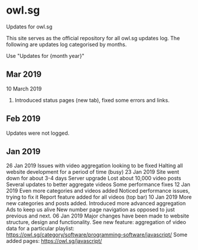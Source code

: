 # owl.sg
Updates for owl.sg

This site serves as the official repository for all owl.sg updates log.
The following are updates log categorised by months.

Use "Updates for {month year}"

## Mar 2019
10 March 2019
1. Introduced status pages (new tab), fixed some errors and links.

## Feb 2019
Updates were not logged.

## Jan 2019
26 Jan 2019
Issues with video aggregation looking to be fixed
Halting all website development for a period of time (busy)
23 Jan 2019
Site went down for about 3-4 days
Server upgrade
Lost about 10,000 video posts
Several updates to better aggregate videos
Some performance fixes
12 Jan 2019
Even more categories and videos added
Noticed performance issues, trying to fix it
Report feature added for all videos (top bar)
10 Jan 2019
More new categories and posts added.
Introduced more advanced aggregation
Ads to keep us alive
New number page navigation as opposed to just previous and next.
06 Jan 2019
Major changes have been made to website structure, design and functionality.
See new feature: aggregation of video data for a particular playlist: https://owl.sg/category/software/programming-software/javascript/
Some added pages: https://owl.sg/javascript/

